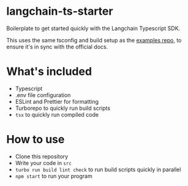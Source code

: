 # langchain-ts-starter

Boilerplate to get started quickly with the Langchain Typescript SDK.

This uses the same tsconfig and build setup as the [examples repo](https://github.com/hwchase17/langchainjs/tree/main/examples), to ensure it's in sync with the official docs.

# What's included

- Typescript
- .env file configuration
- ESLint and Prettier for formatting
- Turborepo to quickly run build scripts
- `tsx` to quickly run compiled code

# How to use

- Clone this repository
- Write your code in `src`
- `turbo run build lint check` to run build scripts quickly in parallel
- `npm start` to run your program
